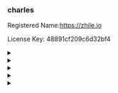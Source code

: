 ### charles

Registered Name:https://zhile.io

License Key: 48891cf209c6d32bf4

<details>
<summary></summary>

Buying a car over 30 years of age.

28 - 47 (The fortune is very good).

29-30 (marry Dog_2 Mouse_4).

34-35 (with a house and a car).

47-48 (be careful).
</details>



<details>
<summary></summary>
五行对照表

![image](https://luoxupan.github.io/img/wuxin.jpeg)
</details>

<details>
<summary></summary>
天乙贵人（查法：以年柱和日柱的天干来查）

- 甲戊庚牛羊
- 乙己鼠猴乡
- 丙丁猪鸡位
- 壬癸蛇兔藏
- 辛金逢虎马

**生肖与五行：**
子(鼠)、丑(牛)、寅(虎)、卯(兔)、辰(龙)、巳(蛇)、午(马)、未(羊)、申(猴)、酉(鸡)、戌(狗)、亥(猪)
</details>

<details>
<summary></summary>
<h3>喜用神和忌用神</h3>

喜用神：喜用的五行

忌用神：忌用的五行

<h3>前人将其赋予了特定的名字：十神</h3>

- 正官、七杀。简称：官、杀
  - 以日元为我，克我者为官杀。
  - 异性（一阴一阳）为官，同性为杀
  - <h4>例子：</h4>
    <h5>日元为甲，为阳木</h5>
    <div>何者克我？金</div>
    <div>阳金：庚、申。此二者为甲的七杀</div>
    <div>阴金：辛、酉。此二者为甲的正官</div>
- 正印、偏印。简称：印、枭
  - 以日元为我，生我者为印枭
  - 异性（一阴一阳）为印，同性为枭
  - <h4>例子：</h4>
    <h5>日元为庚，为阳金</h5>
    <div>何者生我？土</div>
    <div>阳土：戊、辰、戌。此三者为庚的偏印</div>
    <div>阴土：己、丑、未。此三者为庚的正印</div>
- 食神、伤官。简称：食、伤
  - 以日元为我，我生者为食伤。
  - 异性（一阴一阳）为伤，同性为食
  - <h4>例子：</h4>
    <h5>日元为癸，为阴水</h5>
    <div>我生何者？木</div>
    <div>阳木：甲、寅。此二者为癸的伤官</div>
    <div>阴木：乙、卯。此二者为癸的食神</div>
- 正财、偏财。简称：财、才
  - 以日元为我，我克者为财才。
  - 异性（一阴一阳）为财，同性为才
  - <h4>例子：</h4>
    <h5>日元为丙，为丙火</h5>
    <div>我克何者？金</div>
    <div>阳金：庚、申。此二者为丙的偏财</div>
    <div>阴金：辛、酉。此二者为丙的正财</div>
- 比肩、劫财。简称：比、劫
  - 以日元为我，同我者为比劫。
  - 异性（一阴一阳）为劫，同性为比
  - <h4>例子：</h4>
    <h5>日元为辛，为阴金</h5>
    <div>何者同我？金</div>
    <div>阳金：庚、申。此二者为辛的劫财</div>
    <div>阴金：辛、酉。此二者为辛的比肩</div>
</details>

<details>
<summary></summary>
五行整理：

年 月 日的第一个字，称为天干

年 月 日的第二个字，称为地支

八字盘：壬申年 辛亥月 戊申日

| -- | 年柱 | 月柱 | 日柱 | 时柱 |
| -- | -- | -- | -- |-- |
| 天干 | 壬 | 辛 | 戊 | 癸 |
| 地支 | 申 | 亥 | 申 | 丑 |
  
论四时之土宜忌：
1. 冬月之土，外寒内温。水旺财丰，金多身贵。火盛有荣，木多无咎。再缝土助尤佳，唯喜身强益寿。
</details>





